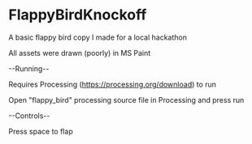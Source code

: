 # FlappyBirdKnockoff
A basic flappy bird copy I made for a local hackathon

All assets were drawn (poorly) in MS Paint

--Running--

Requires Processing (https://processing.org/download) to run

Open "flappy_bird" processing source file in Processing and press run

--Controls--

Press space to flap
